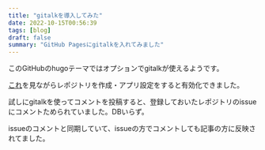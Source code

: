 ```yaml
---
title: "gitalkを導入してみた"
date: 2022-10-15T00:56:39
tags: [blog]
draft: false
summary: "GitHub Pagesにgitalkを入れてみました"
---
```

このGitHubのhugoテーマではオプションでgitalkが使えるようです。

<!--more-->

[これ](https://github.com/gitalk/gitalk)を見ながらレポジトリを作成・アプリ設定をすると有効化できました。

試しにgitalkを使ってコメントを投稿すると、登録しておいたレポジトリのissueにコメントためられていました。DBいらず。

issueのコメントと同期していて、issueの方でコメントしても記事の方に反映されてました。
<!-- ![a](2022-10-15-01-18-43.png) -->